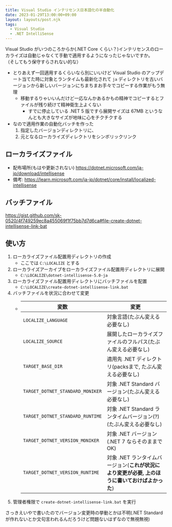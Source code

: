 ```yaml
---
title: Visual Studio インテリセンス日本語化の半自動化
date: 2023-01-29T13:00:00+09:00
layout: layouts/post.njk
tags:
  - Visual Studio
  - .NET IntelliSense
---
```


Visual Studio がいつのころからか(.NET Core くらい？)インテリセンスのローカライズは自動じゃなくて手動で適用するようになったじゃないですか。  
（そしてもう保守すらされない的な）

* とりあえず一回適用するくらいなら別にいいけど Visual Studio のアップデート当てた時に対象とランタイムも最新化されて `ja` ディレクトリを古いバージョンから新しいバージョンにちまちまお手々でコピーする作業がもう無理
  * 移動するりゃいいんだけど一応なんかあるかもの精神でコピーするとファイルが残り続けて精神衛生上よくない
    * すでに停止している .NET 5 版ですら展開サイズは 67MB というなんとも大きなサイズが地味に心をチクチクする
* なので適用作業の自動化バッチを作った
  1. 指定したバージョンディレクトリに、
  2. 元となるローカライズディレクトリをシンボリックリンク

## ローカライズファイル

* 配布場所(もはや更新されない) https://dotnet.microsoft.com/ja-jp/download/intellisense
* 備考: https://learn.microsoft.com/ja-jp/dotnet/core/install/localized-intellisense

## バッチファイル

<script src="https://gist.github.com/sk-0520/4f749259ec8a455069f1f75bb7d7d6ca.js"></script>

https://gist.github.com/sk-0520/4f749259ec8a455069f1f75bb7d7d6ca#file-create-dotnet-intellisense-link-bat

## 使い方

1. ローカライズファイル配置用ディレクトリの作成
   * ここでは `C:\LOCALIZE` とする
1. ローカライズアーカイブをローカライズファイル配置用ディレクトリに展開
   * `C:\LOCALIZE\dotnet-intellisense-5.0-ja`
1. ローカライズファイル配置用ディレクトリにバッチファイルを配置
   * `C:\LOCALIZE\create-dotnet-intellisense-link.bat`
1. バッチファイルを状況に合わせて変更
   * | 変数 | 変更 |
     |---|---|
     | `LOCALIZE_LANGUAGE` | 対象言語(たぶん変える必要なし) |
     | `LOCALIZE_SOURCE` | 展開したローカライズファイルのフルパス(たぶん変える必要なし) |
     | `TARGET_BASE_DIR` | 適用先 .NET ディレクトリ(packsまで, たぶん変える必要なし) |
     | `TARGET_DOTNET_STANDARD_MONIKER` | 対象 .NET Standard バージョン(たぶん変える必要なし) |
     | `TARGET_DOTNET_STANDARD_RUNTIME` | 対象 .NET Standard ランタイムバージョン(?)(たぶん変える必要なし) |
     | `TARGET_DOTNET_VERSION_MONIKER` | 対象 .NET バージョン(.NET 7 ならそのままでOK) |
     | `TARGET_DOTNET_VERSION_RUNTIME` | 対象 .NET ランタイムバージョン(**これが状況により変更が必要, 上のほうに書いておけばよかった**) |
1. 管理者権限で `create-dotnet-intellisense-link.bat` を実行

さっきえいやで書いたのでバージョン変更時の挙動とかは不明(.NET Standard が作れないとか文句言われるんだろうけど問題ないはずなので無視無視)
